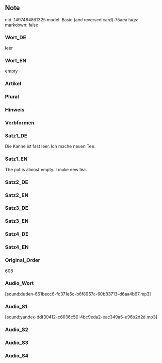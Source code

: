 ## Note
nid: 1497484861325
model: Basic (and reversed card)-75aea
tags: 
markdown: false

### Wort_DE
leer

### Wort_EN
empty

### Artikel


### Plural


### Hinweis


### Verbformen


### Satz1_DE
Die Kanne ist fast leer. Ich mache neuen Tee.

### Satz1_EN
The pot is almost empty. I make new tea.

### Satz2_DE


### Satz2_EN


### Satz3_DE


### Satz3_EN


### Satz4_DE


### Satz4_EN


### Original_Order
608

### Audio_Wort
[sound:duden-661becc6-fc371e5c-b6f8957c-60b83713-d6aa4b67.mp3]

### Audio_S1
[sound:yandex-ddf30412-c6036c50-4bc9eda2-eac349a5-e96b2d2d.mp3]

### Audio_S2


### Audio_S3


### Audio_S4

